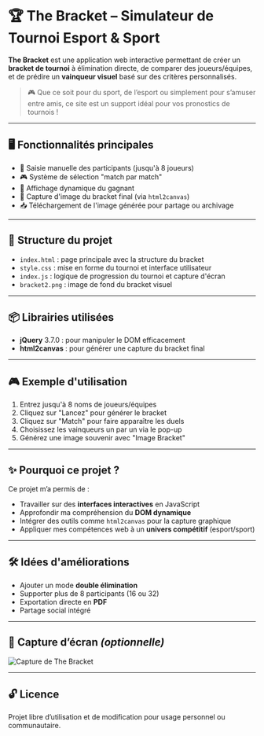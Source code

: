 # 🏆 The Bracket – Simulateur de Tournoi Esport & Sport

**The Bracket** est une application web interactive permettant de créer un **bracket de tournoi** à élimination directe, de comparer des joueurs/équipes, et de prédire un **vainqueur visuel** basé sur des critères personnalisés.

> 🎮 Que ce soit pour du sport, de l’esport ou simplement pour s’amuser entre amis, ce site est un support idéal pour vos pronostics de tournois !

---

## 🖥️ Fonctionnalités principales

- 🎯 Saisie manuelle des participants (jusqu'à 8 joueurs)
- 🎮 Système de sélection "match par match"
- 👑 Affichage dynamique du gagnant
- 📸 Capture d'image du bracket final (via `html2canvas`)
- 📥 Téléchargement de l'image générée pour partage ou archivage

---

## 🧩 Structure du projet

- `index.html` : page principale avec la structure du bracket
- `style.css` : mise en forme du tournoi et interface utilisateur
- `index.js` : logique de progression du tournoi et capture d'écran
- `bracket2.png` : image de fond du bracket visuel

---

## 📦 Librairies utilisées

- **jQuery** 3.7.0 : pour manipuler le DOM efficacement
- **html2canvas** : pour générer une capture du bracket final

---

## 🎮 Exemple d'utilisation

1. Entrez jusqu'à 8 noms de joueurs/équipes
2. Cliquez sur "Lancez" pour générer le bracket
3. Cliquez sur "Match" pour faire apparaître les duels
4. Choisissez les vainqueurs un par un via le pop-up
5. Générez une image souvenir avec "Image Bracket"

---

## ✨ Pourquoi ce projet ?

Ce projet m’a permis de :

- Travailler sur des **interfaces interactives** en JavaScript
- Approfondir ma compréhension du **DOM dynamique**
- Intégrer des outils comme `html2canvas` pour la capture graphique
- Appliquer mes compétences web à un **univers compétitif** (esport/sport)

---

## 🛠️ Idées d'améliorations

- Ajouter un mode **double élimination**
- Supporter plus de 8 participants (16 ou 32)
- Exportation directe en **PDF**
- Partage social intégré

---

## 📸 Capture d’écran *(optionnelle)*

![Capture de The Bracket](screenshot.png)

---

## 🔓 Licence

Projet libre d’utilisation et de modification pour usage personnel ou communautaire.
